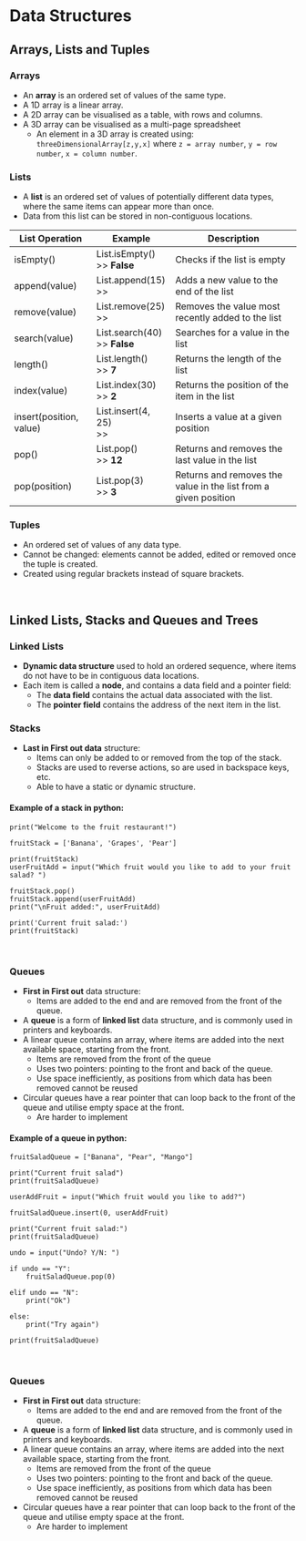 # Data Structures

## Arrays, Lists and Tuples

### Arrays
- An **array** is an ordered set of values of the same type.
- A 1D array is a linear array.
- A 2D array can be visualised as a table, with rows and columns.
- A 3D array can be visualised as a multi-page spreadsheet
  - An element in a 3D array is created using: ```threeDimensionalArray[z,y,x]``` where ```z = array number```, ```y = row number```, ```x = column number```.

### Lists
- A **list** is an ordered set of values of potentially different data types, where the same items can appear more than once.
- Data from this list can be stored in non-contiguous locations.

| List Operation  | Example | Description | 
| ------------- | ------------- | ------------- |
| isEmpty()  | List.isEmpty() <br> >> **False** | Checks if the list is empty  |
| append(value)  | List.append(15) <br> >>  | Adds a new value to the end of the list  |
| remove(value)  | List.remove(25) <br> >>  | Removes the value most recently added to the list  |
| search(value)  | List.search(40) <br> >> **False**  | Searches for a value in the list  |
| length()  | List.length() <br> >> **7** | Returns the length of the list  |
| index(value)  | List.index(30) <br> >> **2**  | Returns the position of the item in the list  |
| insert(position, value)  | List.insert(4, 25) <br> >>  | Inserts a value at a given position  |
| pop()  | List.pop() <br> >> **12**  | Returns and removes the last value in the list  |
| pop(position)  | List.pop(3) <br> >> **3**  | Returns and removes the value in the list from a given position  |

### Tuples
- An ordered set of values of any data type.
- Cannot be changed: elements cannot be added, edited or removed once the tuple is created.
- Created using regular brackets instead of square brackets.

<br>

## Linked Lists, Stacks and Queues and Trees

### Linked Lists
- **Dynamic data structure** used to hold an ordered sequence, where items do not have to be in contiguous data locations.
- Each item is called a **node**, and contains a data field and a pointer field:
  - The **data field** contains the actual data associated with the list.
  - The **pointer field** contains the address of the next item in the list.

### Stacks
- **Last in First out data** structure:
  - Items can only be added to or removed from the top of the stack.
  - Stacks are used to reverse actions, so are used in backspace keys, etc.
  - Able to have a static or dynamic structure.

#### Example of a stack in python:
```
print("Welcome to the fruit restaurant!")

fruitStack = ['Banana', 'Grapes', 'Pear']

print(fruitStack)
userFruitAdd = input("Which fruit would you like to add to your fruit salad? ")

fruitStack.pop()
fruitStack.append(userFruitAdd)
print("\nFruit added:", userFruitAdd)
 
print('Current fruit salad:')
print(fruitStack)
```

<br>

### Queues
- **First in First out** data structure:
  - Items are added to the end and are removed from the front of the queue.
- A **queue** is a form of **linked list** data structure, and is commonly used in printers and keyboards.
- A linear queue contains an array, where items are added into the next available space, starting from the front.
  - Items are removed from the front of the queue
  - Uses two pointers: pointing to the front and back of the queue.
  - Use space inefficiently, as positions from which data has been removed cannot be reused
- Circular queues have a rear pointer that can loop back to the front of the queue and utilise empty space at the front.
  - Are harder to implement

#### Example of a queue in python:
```
fruitSaladQueue = ["Banana", "Pear", "Mango"]
 
print("Current fruit salad")
print(fruitSaladQueue)

userAddFruit = input("Which fruit would you like to add?")

fruitSaladQueue.insert(0, userAddFruit)

print("Current fruit salad:")
print(fruitSaladQueue)

undo = input("Undo? Y/N: ")

if undo == "Y":
    fruitSaladQueue.pop(0)

elif undo == "N":
    print("Ok")

else:
    print("Try again")

print(fruitSaladQueue)
```

<br>

### Queues
- **First in First out** data structure:
  - Items are added to the end and are removed from the front of the queue.
- A **queue** is a form of **linked list** data structure, and is commonly used in printers and keyboards.
- A linear queue contains an array, where items are added into the next available space, starting from the front.
  - Items are removed from the front of the queue
  - Uses two pointers: pointing to the front and back of the queue.
  - Use space inefficiently, as positions from which data has been removed cannot be reused
- Circular queues have a rear pointer that can loop back to the front of the queue and utilise empty space at the front.
  - Are harder to implement













